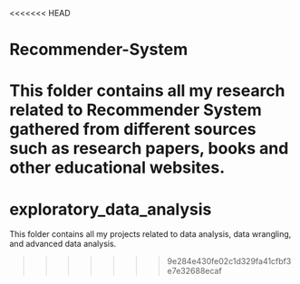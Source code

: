 <<<<<<< HEAD
# Recommender-System

This folder contains all my research related to Recommender System gathered from different sources such as research papers, books and other educational websites.
=======
# exploratory_data_analysis
This folder contains all my projects related to data analysis, data wrangling, and advanced data analysis. 
>>>>>>> 9e284e430fe02c1d329fa41cfbf3e7e32688ecaf
